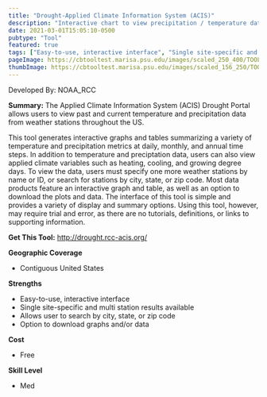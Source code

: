```yaml
---
title: "Drought-Applied Climate Information System (ACIS)"
description: "Interactive chart to view precipitation / temperature data for stations across the U.S."
date: 2021-03-01T15:05:10-0500
pubtype: "Tool"
featured: true
tags: ["Easy-to-use, interactive interface", "Single site-specific and multi station results available", "Allows user to search by city, state, or zip code", "Option to download graphs and/or data"]
pageImage: https://cbtooltest.marisa.psu.edu/images/scaled_250_400/TOOLID_29.0_ScreenCapture-1.png
thumbImage: https://cbtooltest.marisa.psu.edu/images/scaled_156_250/TOOLID_29.0_ScreenCapture-1.png
---
```

Developed By: NOAA_RCC

**Summary:** The Applied Climate Information System (ACIS) Drought Portal allows users to view past and current temperature and precipitation data from weather stations throughout the US. 

This tool generates interactive graphs and tables summarizing a variety of temperature and precipitation metrics at daily, monthly, and annual time steps. In addition to temperature and preciptation data, users can also view applied climate variables such as heating, cooling, and growing degree days. To view the data, users must specify one more weather stations by name or ID, or search for stations by city, state, or zip code. Most data products feature an interactive graph and table, as well as an option to download the plots and data. The interface of this tool is simple and provides a variety of display and summary options. Using this tool, however, may require trial and error, as there are no tutorials, definitions, or links to supporting information.

__**Get This Tool:**__ http://drought.rcc-acis.org/

__**Geographic Coverage**__
- Contiguous United States

__**Strengths**__
-  Easy-to-use, interactive interface
-  Single site-specific and multi station results available
-  Allows user to search by city, state, or zip code
-   Option to download graphs and/or data

__**Cost**__
- Free

__**Skill Level**__
- Med
